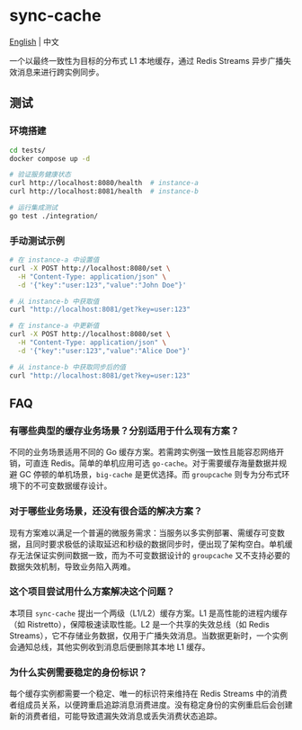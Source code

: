 # sync-cache

[English](README.md) | 中文

一个以最终一致性为目标的分布式 L1 本地缓存，通过 Redis Streams 异步广播失效消息来进行跨实例同步。

## 测试

### 环境搭建

```bash
cd tests/
docker compose up -d

# 验证服务健康状态
curl http://localhost:8080/health  # instance-a
curl http://localhost:8081/health  # instance-b

# 运行集成测试
go test ./integration/
```

### 手动测试示例

```bash
# 在 instance-a 中设置值
curl -X POST http://localhost:8080/set \
  -H "Content-Type: application/json" \
  -d '{"key":"user:123","value":"John Doe"}'

# 从 instance-b 中获取值
curl "http://localhost:8081/get?key=user:123"

# 在 instance-a 中更新值
curl -X POST http://localhost:8080/set \
  -H "Content-Type: application/json" \
  -d '{"key":"user:123","value":"Alice Doe"}'

# 从 instance-b 中获取同步后的值
curl "http://localhost:8081/get?key=user:123"
```

## FAQ

### 有哪些典型的缓存业务场景？分别适用于什么现有方案？

不同的业务场景适用不同的 Go 缓存方案。若需跨实例强一致性且能容忍网络开销，可直连 Redis。简单的单机应用可选 `go-cache`。对于需要缓存海量数据并规避 GC 停顿的单机场景，`big-cache` 是更优选择。而 `groupcache` 则专为分布式环境下的不可变数据缓存设计。

### 对于哪些业务场景，还没有很合适的解决方案？

现有方案难以满足一个普遍的微服务需求：当服务以多实例部署、需缓存可变数据，且同时要求极低的读取延迟和秒级的数据同步时，便出现了架构空白。单机缓存无法保证实例间数据一致，而为不可变数据设计的 `groupcache` 又不支持必要的数据失效机制，导致业务陷入两难。

### 这个项目尝试用什么方案解决这个问题？

本项目 `sync-cache` 提出一个两级（L1/L2）缓存方案。L1 是高性能的进程内缓存（如 Ristretto），保障极速读取性能。L2 是一个共享的失效总线（如 Redis Streams），它不存储业务数据，仅用于广播失效消息。当数据更新时，一个实例会通知总线，其他实例收到消息后便删除其本地 L1 缓存。

### 为什么实例需要稳定的身份标识？

每个缓存实例都需要一个稳定、唯一的标识符来维持在 Redis Streams 中的消费者组成员关系，以便跨重启追踪消息消费进度。没有稳定身份的实例重启后会创建新的消费者组，可能导致遗漏失效消息或丢失消费状态追踪。